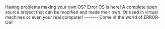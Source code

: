 Having problems making your own OS? Error OS is here! A complete open source project that can be modified and made their own. Or used in virtual machines or even your real computer!
------- Come in the world of ERROR-OS! 
